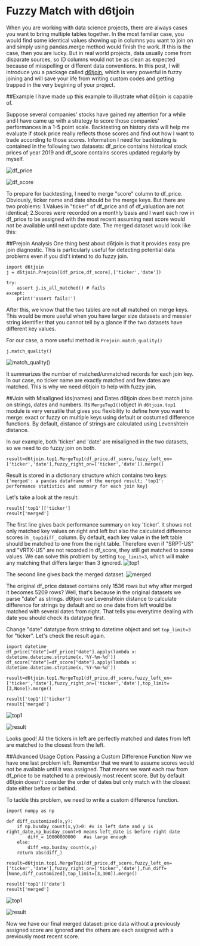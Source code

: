 # Fuzzy Match with d6tjoin

When you are working with data science projects, there are always cases you want to bring multiple tables together. In the most familiar case, you would find some identical values showing up in columns you want to join on and simply using pandas.merge method would finish the work. If this is the case, then you are lucky. But in real world projects, data usually come from disparate sources, so ID columns would not be as clean as expected because of misspelling or different data conventions. In this post, I will introduce you a package called [d6tjoin](https://github.com/d6t/d6tjoin), which is very powerful in fuzzy joining and will save your life from writing custom codes and getting trapped in the very begining of your project. 

##Example
I have made up this example to illustrate what d6tjoin is capable of.

Suppose several companies' stocks have gained my attention for a while and I have came up with a strategy to score those companies' performances in a 1-5 point scale. Backtesting on history data will help me evaluate if stock price really reflects those scores and find out how I want to trade according to those scores. 
Information I need for backtesting is contained in the following two datasets: df_price contains historical stock prices of year 2019 and df_score contains scores updated regularly by myself.


![df_price](./pic/df_price.png "df_price")

![df_score](./pic/df_score.png)

To prepare for backtesting, I need to merge "score" column to df_price. Obviously, ticker name and date should be the merge keys. But there are two problems: 1.Values in "ticker" of df_price and of df_valuation are not identical; 2.Scores were recorded on a monthly basis and I want each row in df_price to be assigned with the most recent assuming next score would not be available until next update date.
The merged dataset would look like this:





##Prejoin Analysis
One thing best about d6tjoin is that it provides easy pre join diagnostic. This is particularly useful for detecting potential data problems even if you did't intend to do fuzzy join. 
```
import d6tjoin
j = d6tjoin.Prejoin([df_price,df_score],['ticker','date'])

try:
    assert j.is_all_matched() # fails
except:
    print('assert fails!')
```

After this, we know that the two tables are not all matched on merge keys. This would be more useful when you have larger size datasets and messier string identifier that you cannot tell by a glance if the two datasets have different key values.

For our case, a more useful method is `Prejoin.match_quality()`
```
j.match_quality()
```
![match_quality()](./pic/match_quality.png)

It summarizes the number of matched/unmatched records for each join key.
In our case, no ticker name are exactly matched and few dates are matched. This is why we need d6tjoin to help with fuzzy join.

##Join with Misaligned Ids(names) and Dates
d6tjoin does best match joins on strings, dates and numbers. Its `MergeTop1()`object in `d6tjoin.top1` module is very versatile that gives you flexibility to define how you want to merge: exact or fuzzy on multiple keys using default or costumed difference functions. By default, distance of strings are calculated using Levenshtein distance.  

In our example, both 'ticker' and 'date' are misaligned in the two datasets, so we need to do fuzzy join on both.

```
result=d6tjoin.top1.MergeTop1(df_price,df_score,fuzzy_left_on=['ticker','date'],fuzzy_right_on=['ticker','date']).merge()
```
Result is stored in a dictionary structure which contains two keys: `{'merged': a pandas dataframe of the merged result; 'top1': performance statistics and summary for each join key}`

Let's take a look at the result:
```
result['top1']['ticker']
result['merged']
```
The first line gives back performance summary on key 'ticker'. It shows not only matched key values on right and left but also the calculated difference scores in `_top1diff_` column. By default, each key value in the left table should be matched to one from the right table. Therefore even if "SRPT-US" and "VRTX-US" are not recorded in df_score, they still get matched to some values. We can solve this problem by setting `top_limit=3`, which will make any matching that differs larger than 3 ignored.
![top1](./pic/1attempt_ticker_match_quality.png)

The second line gives back the merged dataset.
![merged](./pic/1attempt_result.png)

The original df_price dataset contains only 1536 rows but why after merged it becomes 5209 rows? 
Well, that's because in the original datasets we parse "date" as strings. d6tjoin use Levenshtein distance to calculate difference for strings by default and so one date from left would be matched with several dates from right. That tells you everytime dealing with date you should check its datatype first.

Change "date" datatype from string to datetime object and set `top_limit=3` for "ticker". Let's check the result again.
```
import datetime
df_price["date"]=df_price["date"].apply(lambda x: datetime.datetime.strptime(x,'%Y-%m-%d'))
df_score["date"]=df_score["date"].apply(lambda x: datetime.datetime.strptime(x,'%Y-%m-%d'))
``` 
```
result=d6tjoin.top1.MergeTop1(df_price,df_score,fuzzy_left_on=['ticker','date'],fuzzy_right_on=['ticker','date'],top_limit=[3,None]).merge()
```
```
result['top1']['ticker']
result['merged']
```

![top1](./pic/2attempt_ticker_match_qualtiy.png)

![result](./pic/2attempt_result.png)

Looks good! All the tickers in left are perfectly matched and dates from left are matched to the closest from the left.

##Advanced Usage Option: Passing a Custom Difference Function
Now we have one last problem left. Remember that we want to assume scores would not be available until it was assigned. That means we want each row from df_price to be matched to a previously most recent score. But by default d6tjoin doesn't consider the order of dates but only match with the closest date either before or behind.

To tackle this problem, we need to write a custom difference function.
```
import numpy as np

def diff_customized(x,y):
    if np.busday_count(x,y)>0: #x is left_date and y is right_date,np_busday_count>0 means left_date is before right date
        diff_= 10000000000   #as large enough
    else:
        diff_=np.busday_count(x,y)    
    return abs(diff_)
```

```
result=d6tjoin.top1.MergeTop1(df_price,df_score,fuzzy_left_on=['ticker','date'],fuzzy_right_on=['ticker','date'],fun_diff=[None,diff_customized],top_limit=[3,300]).merge()
```
```
result['top1']['date']
result['merged']
```
![top1](./pic/3attempt_date_match_quality.png)

![result](./pic/3attempt_result.png)

Now we have our final merged dataset: price data without a previously assigned score are ignored and the others are each assigned with a previously most recent score.




